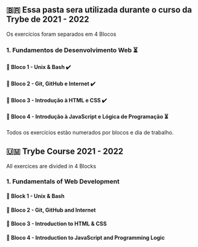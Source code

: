 ## :brazil: Essa pasta sera utilizada durante o curso da Trybe de 2021 - 2022

Os exercícios foram separados em 4 Blocos

### 1. Fundamentos de Desenvolvimento Web :hourglass_flowing_sand:

####  :pushpin: Bloco 1 - Unix & Bash :heavy_check_mark:

####  :pushpin: Bloco 2 - Git, GitHub e Internet :heavy_check_mark:

####  :pushpin: Bloco 3 - Introdução à HTML e CSS :heavy_check_mark:

####  :pushpin: Bloco 4 - Introdução à JavaScript e Lógica de Programação :hourglass_flowing_sand:

Todos os exercícios estão numerados por blocos e dia de trabalho.

## :us_outlying_islands: Trybe Course 2021 - 2022

All exercices are divided in 4 Blocks

### 1. Fundamentals of Web Development

####  :pushpin: Block 1 - Unix & Bash 

####  :pushpin: Bloco 2 - Git, GitHub and Internet 

####  :pushpin: Bloco 3 - Introduction to HTML & CSS 

####  :pushpin: Bloco 4 - Introduction to JavaScript and Programming Logic
